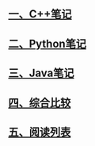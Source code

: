 ## [一、C++笔记](cpp/cpp_note.md)
## [二、Python笔记](python/python_note.md)
## [三、Java笔记](java/java_note.md)
## [四、综合比较](comparation/comparation.md)
## [五、阅读列表](./to-do.md)